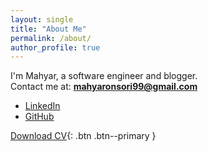 ```yaml
---
layout: single
title: "About Me"
permalink: /about/
author_profile: true
---
```


I'm Mahyar, a software engineer and blogger.  
Contact me at: **mahyaronsori99@gmail.com**

- [LinkedIn](https://www.linkedin.com/in/mahyar-onsori/)
- [GitHub](https://github.com/mahyar426)

[Download CV](/assets/Mahyar_Onsori_CV1){: .btn .btn--primary }

